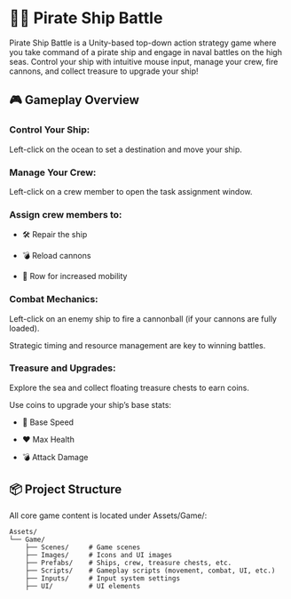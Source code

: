# 🏴‍☠️ Pirate Ship Battle
Pirate Ship Battle is a Unity-based top-down action strategy game where you take command of a pirate ship and engage in naval battles on the high seas. Control your ship with intuitive mouse input, manage your crew, fire cannons, and collect treasure to upgrade your ship!

## 🎮 Gameplay Overview
### Control Your Ship:

Left-click on the ocean to set a destination and move your ship.

### Manage Your Crew:

Left-click on a crew member to open the task assignment window.

### Assign crew members to:

- 🛠️ Repair the ship

- 💣 Reload cannons

- 🛞 Row for increased mobility

### Combat Mechanics:

Left-click on an enemy ship to fire a cannonball (if your cannons are fully loaded).

Strategic timing and resource management are key to winning battles.

### Treasure and Upgrades:

Explore the sea and collect floating treasure chests to earn coins.

Use coins to upgrade your ship’s base stats:

- 🛞 Base Speed

- ❤️ Max Health

- 💣 Attack Damage
## 📦 Project Structure
All core game content is located under Assets/Game/:

    Assets/
    └── Game/
        ├── Scenes/     # Game scenes
        ├── Images/     # Icons and UI images
        ├── Prefabs/    # Ships, crew, treasure chests, etc.
        ├── Scripts/    # Gameplay scripts (movement, combat, UI, etc.)
        ├── Inputs/     # Input system settings
        ├── UI/         # UI elements
